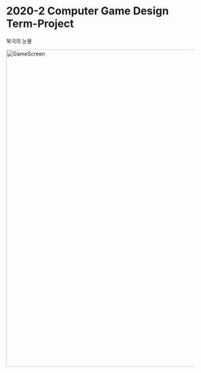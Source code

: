 # 2020-2 Computer Game Design Term-Project
북극의 눈물

<img width="848" alt="GameScreen" src="https://user-images.githubusercontent.com/48823202/100345894-5c475000-3026-11eb-8371-5165c0749659.png">
